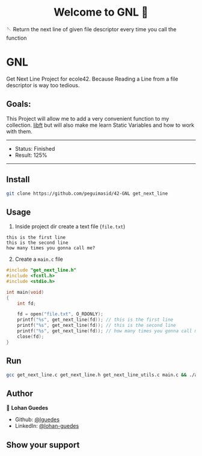 <h1 align="center">Welcome to GNL 👋</h1>
<p>🪡 Return the next line of given file descriptor every time you call the function</p>

# GNL
Get Next Line Project for ecole42.
Because Reading a Line from a file descriptor is way too tedious.

## Goals:
This Project will allow me to add a very convenient function to my collection.
[libft](https://github.com/LohanGuedes/libft) but will also make me learn Static Variables and how to work with them.

---

- Status: Finished
- Result: 125%

---

## Install

```sh
git clone https://github.com/peguimasid/42-GNL get_next_line
```

## Usage

1. Inside project dir create a text file (`file.txt`)

```
this is the first line
this is the second line
how many times you gonna call me?
```

2. Create a `main.c` file

```c
#include "get_next_line.h"
#include <fcntl.h>
#include <stdio.h>

int	main(void)
{
	int	fd;

	fd = open("file.txt", O_RDONLY);
	printf("%s", get_next_line(fd)); // this is the first line
	printf("%s", get_next_line(fd)); // this is the second line
	printf("%s", get_next_line(fd)); // how many times you gonna call me?
	close(fd);
}
```

## Run

```sh
gcc get_next_line.c get_next_line.h get_next_line_utils.c main.c && ./a.out
```

## Author

👤 **Lohan Guedes**

- Github: [@lguedes](https://github.com/lohanguedes)
- LinkedIn: [@lohan-guedes](https://www.linkedin.com/in/lohan-guedes-0349b5239/)

## Show your support
